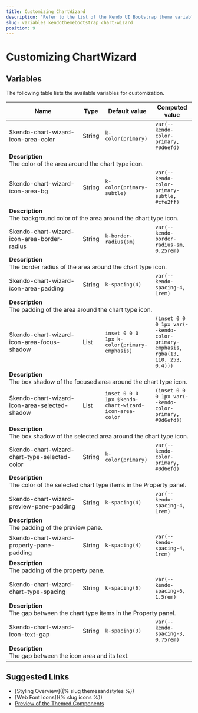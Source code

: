 ```yaml
---
title: Customizing ChartWizard
description: "Refer to the list of the Kendo UI Bootstrap theme variables available for customization."
slug: variables_kendothemebootstrap_chart-wizard
position: 9
---
```


# Customizing ChartWizard

## Variables

The following table lists the available variables for customization.

<table class="theme-variables">
    <colgroup>
    <col style="width: 200px; white-space:nowrap;" />
    <col />
    <col />
    <col />
</colgroup>
<thead>
    <tr>
        <th>Name</th>
        <th>Type</th>
        <th>Default value</th>
        <th>Computed value</th>
    </tr>
</thead>
<tbody>
        <tr>
    <td>$kendo-chart-wizard-icon-area-color</td>
    <td>String</td>
    <td><code>k-color(primary)</code></td>
    <td><code>var(--kendo-color-primary, #0d6efd)</code></td>
</tr>
<tr>
    <td colspan="4" class="theme-variables-description-container"><div><b>Description</b><div class="theme-variables-description">The color of the area around the chart type icon.</div></div>
    </td>
</tr>
<tr>
    <td>$kendo-chart-wizard-icon-area-bg</td>
    <td>String</td>
    <td><code>k-color(primary-subtle)</code></td>
    <td><code>var(--kendo-color-primary-subtle, #cfe2ff)</code></td>
</tr>
<tr>
    <td colspan="4" class="theme-variables-description-container"><div><b>Description</b><div class="theme-variables-description">The background color of the area around the chart type icon.</div></div>
    </td>
</tr>
<tr>
    <td>$kendo-chart-wizard-icon-area-border-radius</td>
    <td>String</td>
    <td><code>k-border-radius(sm)</code></td>
    <td><code>var(--kendo-border-radius-sm, 0.25rem)</code></td>
</tr>
<tr>
    <td colspan="4" class="theme-variables-description-container"><div><b>Description</b><div class="theme-variables-description">The border radius of the area around the chart type icon.</div></div>
    </td>
</tr>
<tr>
    <td>$kendo-chart-wizard-icon-area-padding</td>
    <td>String</td>
    <td><code>k-spacing(4)</code></td>
    <td><code>var(--kendo-spacing-4, 1rem)</code></td>
</tr>
<tr>
    <td colspan="4" class="theme-variables-description-container"><div><b>Description</b><div class="theme-variables-description">The padding of the area around the chart type icon.</div></div>
    </td>
</tr>
<tr>
    <td>$kendo-chart-wizard-icon-area-focus-shadow</td>
    <td>List</td>
    <td><code>inset 0 0 0 1px k-color(primary-emphasis)</code></td>
    <td><code>(inset 0 0 0 1px var(--kendo-color-primary-emphasis, rgba(13, 110, 253, 0.4)))</code></td>
</tr>
<tr>
    <td colspan="4" class="theme-variables-description-container"><div><b>Description</b><div class="theme-variables-description">The box shadow of the focused area around the chart type icon.</div></div>
    </td>
</tr>
<tr>
    <td>$kendo-chart-wizard-icon-area-selected-shadow</td>
    <td>List</td>
    <td><code>inset 0 0 0 1px $kendo-chart-wizard-icon-area-color</code></td>
    <td><code>(inset 0 0 0 1px var(--kendo-color-primary, #0d6efd))</code></td>
</tr>
<tr>
    <td colspan="4" class="theme-variables-description-container"><div><b>Description</b><div class="theme-variables-description">The box shadow of the selected area around the chart type icon.</div></div>
    </td>
</tr>
<tr>
    <td>$kendo-chart-wizard-chart-type-selected-color</td>
    <td>String</td>
    <td><code>k-color(primary)</code></td>
    <td><code>var(--kendo-color-primary, #0d6efd)</code></td>
</tr>
<tr>
    <td colspan="4" class="theme-variables-description-container"><div><b>Description</b><div class="theme-variables-description">The color of the selected chart type items in the Property panel.</div></div>
    </td>
</tr>
<tr>
    <td>$kendo-chart-wizard-preview-pane-padding</td>
    <td>String</td>
    <td><code>k-spacing(4)</code></td>
    <td><code>var(--kendo-spacing-4, 1rem)</code></td>
</tr>
<tr>
    <td colspan="4" class="theme-variables-description-container"><div><b>Description</b><div class="theme-variables-description">The padding of the preview pane.</div></div>
    </td>
</tr>
<tr>
    <td>$kendo-chart-wizard-property-pane-padding</td>
    <td>String</td>
    <td><code>k-spacing(4)</code></td>
    <td><code>var(--kendo-spacing-4, 1rem)</code></td>
</tr>
<tr>
    <td colspan="4" class="theme-variables-description-container"><div><b>Description</b><div class="theme-variables-description">The padding of the property pane.</div></div>
    </td>
</tr>
<tr>
    <td>$kendo-chart-wizard-chart-type-spacing</td>
    <td>String</td>
    <td><code>k-spacing(6)</code></td>
    <td><code>var(--kendo-spacing-6, 1.5rem)</code></td>
</tr>
<tr>
    <td colspan="4" class="theme-variables-description-container"><div><b>Description</b><div class="theme-variables-description">The gap between the chart type items in the Property panel.</div></div>
    </td>
</tr>
<tr>
    <td>$kendo-chart-wizard-icon-text-gap</td>
    <td>String</td>
    <td><code>k-spacing(3)</code></td>
    <td><code>var(--kendo-spacing-3, 0.75rem)</code></td>
</tr>
<tr>
    <td colspan="4" class="theme-variables-description-container"><div><b>Description</b><div class="theme-variables-description">The gap between the icon area and its text.</div></div>
    </td>
</tr>
</tbody>
</table>

## Suggested Links

* [Styling Overview]({% slug themesandstyles %})
* [Web Font Icons]({% slug icons %})
* [Preview of the Themed Components](../)

